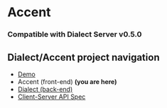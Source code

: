 # Accent

### Compatible with Dialect Server v0.5.0

## Dialect/Accent project navigation

- [Demo](https://accent.vercel.app/)
- Accent (front-end) **(you are here)**
- [Dialect (back-end)](https://github.com/CicadaCinema/dialect-server)
- [Client-Server API Spec](https://github.com/CicadaCinema/dialect-api)
